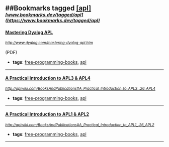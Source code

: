 ##Bookmarks tagged [[apl]](https://www.bookmarks.dev?q=[apl])
_<sup><sup>[www.bookmarks.dev/tagged/apl](https://www.bookmarks.dev/tagged/apl)</sup></sup>_
---
#### [Mastering Dyalog APL](http://www.dyalog.com/mastering-dyalog-apl.htm)
_<sup>http://www.dyalog.com/mastering-dyalog-apl.htm</sup>_

(PDF)
* **tags**: [free-programming-books](../tagged/free-programming-books.md), [apl](../tagged/apl.md)
---
#### [A Practical Introduction to APL3 & APL4](http://aplwiki.com/BooksAndPublications#A_Practical_Introduction_to_APL3_.26_APL4)
_<sup>http://aplwiki.com/BooksAndPublications#A_Practical_Introduction_to_APL3_.26_APL4</sup>_

* **tags**: [free-programming-books](../tagged/free-programming-books.md), [apl](../tagged/apl.md)
---
#### [A Practical Introduction to APL1 & APL2](http://aplwiki.com/BooksAndPublications#A_Practical_Introduction_to_APL1_.26_APL2)
_<sup>http://aplwiki.com/BooksAndPublications#A_Practical_Introduction_to_APL1_.26_APL2</sup>_

* **tags**: [free-programming-books](../tagged/free-programming-books.md), [apl](../tagged/apl.md)
---
